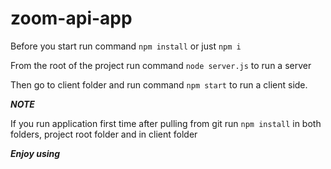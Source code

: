# zoom-api-app
Before you start run command `npm install` or just `npm i`

From the root of the project run command `node server.js` to run a server

Then go to client folder and run command `npm start` to run a client side. 

***NOTE***

If you run application first time after pulling from git run `npm install` in both folders, project root folder and in client folder

***Enjoy using***

